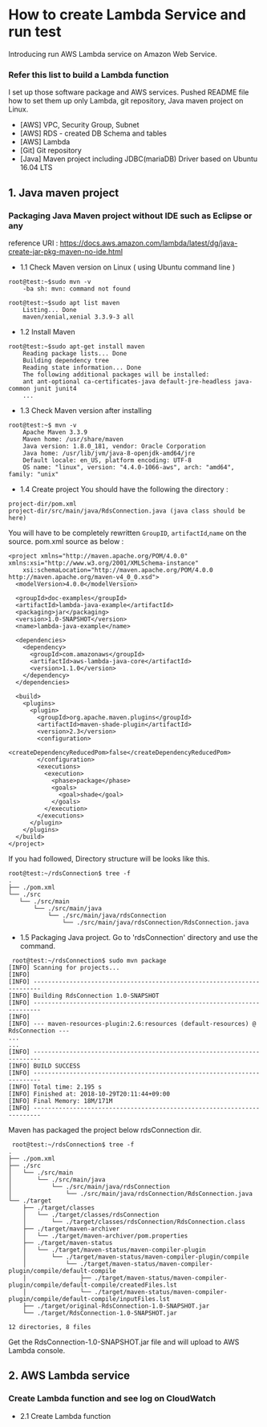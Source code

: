 # How to create Lambda Service and run test

Introducing run AWS Lambda service on Amazon Web Service.

### Refer this list to build a Lambda function

I set up those software package and AWS services. Pushed README file how to set them up only Lambda, git repository, Java maven project on Linux. 

* [AWS] VPC, Security Group, Subnet 
* [AWS] RDS - created DB Schema and tables
* [AWS] Lambda
* [Git] Git repository
* [Java] Maven project including JDBC(mariaDB) Driver based on Ubuntu 16.04 LTS

## 1. Java maven project

### Packaging Java Maven project without IDE such as Eclipse or any

reference URI : https://docs.aws.amazon.com/lambda/latest/dg/java-create-jar-pkg-maven-no-ide.html

* 1.1 Check Maven version on Linux ( using Ubuntu command line )
```
root@test:~$sudo mvn -v
	-ba	sh: mvn: command not found
```

```
root@test:~$sudo apt list maven
	Listing... Done
	maven/xenial,xenial 3.3.9-3 all
```

* 1.2 Install Maven
```
root@test:~$sudo apt-get install maven
	Reading package lists... Done
	Building dependency tree       
	Reading state information... Done
	The following additional packages will be installed:
  	ant ant-optional ca-certificates-java default-jre-headless java-common junit junit4
  	...
```

* 1.3 Check Maven version after installing
```
root@test:~$ mvn -v
	Apache Maven 3.3.9
	Maven home: /usr/share/maven
	Java version: 1.8.0_181, vendor: Oracle Corporation
	Java home: /usr/lib/jvm/java-8-openjdk-amd64/jre
	Default locale: en_US, platform encoding: UTF-8
	OS name: "linux", version: "4.4.0-1066-aws", arch: "amd64", family: "unix"
```
* 1.4 Create project
You should have the following the directory :
```
project-dir/pom.xml
project-dir/src/main/java/RdsConnection.java (java class should be here)
``` 

You will have to be completely rewritten ```GroupID```, ```artifactId```,```name``` on the source.
pom.xml source as below :
```
<project xmlns="http://maven.apache.org/POM/4.0.0" xmlns:xsi="http://www.w3.org/2001/XMLSchema-instance"
	xsi:schemaLocation="http://maven.apache.org/POM/4.0.0 http://maven.apache.org/maven-v4_0_0.xsd">
  <modelVersion>4.0.0</modelVersion>

  <groupId>doc-examples</groupId>
  <artifactId>lambda-java-example</artifactId>
  <packaging>jar</packaging>
  <version>1.0-SNAPSHOT</version>
  <name>lambda-java-example</name>

  <dependencies>
    <dependency>
      <groupId>com.amazonaws</groupId>
      <artifactId>aws-lambda-java-core</artifactId>
      <version>1.1.0</version>
    </dependency>
  </dependencies>

  <build>
    <plugins>
      <plugin>
        <groupId>org.apache.maven.plugins</groupId>
        <artifactId>maven-shade-plugin</artifactId>
        <version>2.3</version>
        <configuration>
          <createDependencyReducedPom>false</createDependencyReducedPom>
        </configuration>
        <executions>
          <execution>
            <phase>package</phase>
            <goals>
              <goal>shade</goal>
            </goals>
          </execution>
        </executions>
      </plugin>
    </plugins>
  </build>
</project>
```

If you had followed, Directory structure will be looks like this.
 ```
 root@test:~/rdsConnection$ tree -f
.
├── ./pom.xml
└── ./src
    └── ./src/main
        └── ./src/main/java
            └── ./src/main/java/rdsConnection
                └── ./src/main/java/rdsConnection/RdsConnection.java 
 ```

* 1.5 Packaging Java project.
Go to 'rdsConnection' directory and use the command.
```
 root@test:~/rdsConnection$ sudo mvn package
[INFO] Scanning for projects...
[INFO]                                                                         
[INFO] ------------------------------------------------------------------------
[INFO] Building RdsConnection 1.0-SNAPSHOT
[INFO] ------------------------------------------------------------------------
[INFO] 
[INFO] --- maven-resources-plugin:2.6:resources (default-resources) @ RdsConnection ---
...
...
[INFO] ------------------------------------------------------------------------
[INFO] BUILD SUCCESS
[INFO] ------------------------------------------------------------------------
[INFO] Total time: 2.195 s
[INFO] Finished at: 2018-10-29T20:11:44+09:00
[INFO] Final Memory: 18M/171M
[INFO] ------------------------------------------------------------------------
```

Maven has packaged the project below rdsConnection dir.
```
 root@test:~/rdsConnection$ tree -f
.
├── ./pom.xml
├── ./src
│   └── ./src/main
│       └── ./src/main/java
│           └── ./src/main/java/rdsConnection
│               └── ./src/main/java/rdsConnection/RdsConnection.java
└── ./target
    ├── ./target/classes
    │   └── ./target/classes/rdsConnection
    │       └── ./target/classes/rdsConnection/RdsConnection.class
    ├── ./target/maven-archiver
    │   └── ./target/maven-archiver/pom.properties
    ├── ./target/maven-status
    │   └── ./target/maven-status/maven-compiler-plugin
    │       └── ./target/maven-status/maven-compiler-plugin/compile
    │           └── ./target/maven-status/maven-compiler-plugin/compile/default-compile
    │               ├── ./target/maven-status/maven-compiler-plugin/compile/default-compile/createdFiles.lst
    │               └── ./target/maven-status/maven-compiler-plugin/compile/default-compile/inputFiles.lst
    ├── ./target/original-RdsConnection-1.0-SNAPSHOT.jar
    └── ./target/RdsConnection-1.0-SNAPSHOT.jar

12 directories, 8 files
```

Get the RdsConnection-1.0-SNAPSHOT.jar file and will upload to AWS Lambda console.

## 2. AWS Lambda service
### Create Lambda function and see log on CloudWatch

* 2.1 Create Lambda function
